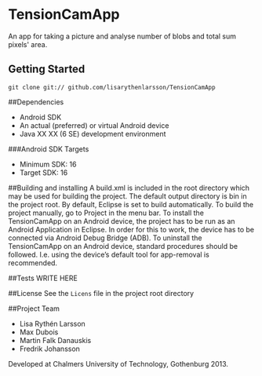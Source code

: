 TensionCamApp
=============

An app for taking a picture and analyse number of blobs and total sum pixels' area. 

## Getting Started

`git clone git:// github.com/lisarythenlarsson/TensionCamApp`

##Dependencies

- Android SDK
- An actual (preferred) or virtual Android device
- Java XX XX (6 SE) development environment

###Android SDK Targets
- Minimum SDK: 16
- Target SDK: 16

##Building and installing
A build.xml is included in the root directory which may be used for building the project. The default output directory is bin in the project root. By default, Eclipse is set to build automatically. To build the project manually, go to Project in the menu bar.
To install the TensionCamApp on an Android device, the project has to be run as an Android Application in Eclipse. In order for this to work, the device has to be connected via Android Debug Bridge (ADB).
To uninstall the TensionCamApp on an Android device, standard procedures should be followed. I.e. using the device’s default tool for app-removal is recommended.

##Tests
WRITE HERE

##License
See the `Licens` file in the project root directory

##Project Team
- Lisa Rythén Larsson
- Max Dubois
- Martin Falk Danauskis
- Fredrik Johansson

Developed at Chalmers University of Technology, Gothenburg 2013.



